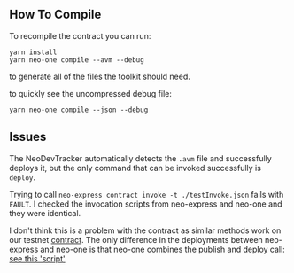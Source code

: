 ## How To Compile
To recompile the contract you can run:
```
yarn install
yarn neo-one compile --avm --debug
```
to generate all of the files the toolkit should need.

to quickly see the uncompressed debug file:
```
yarn neo-one compile --json --debug
```

## Issues

The NeoDevTracker automatically detects the `.avm` file and successfully deploys it, but the only command that can be invoked successfully is `deploy`.

Trying to call `neo-express contract invoke -t ./testInvoke.json` fails with `FAULT`. I checked the invocation scripts from neo-express and neo-one and they were identical.

I don't think this is a problem with the contract as similar methods work on our testnet [contract](https://testnet.neotracker.io/contract/90f76d5de4060d48d7b025667ce3ad2a483e9d6e). The only difference in the deployments between neo-express and neo-one is that neo-one combines the publish and deploy call: [see this 'script'](https://testnet.neotracker.io/tx/be79afbb69e34efb68ee802b23ab1021aa5f3008b22b1e8939e1b9ae82a73115)
